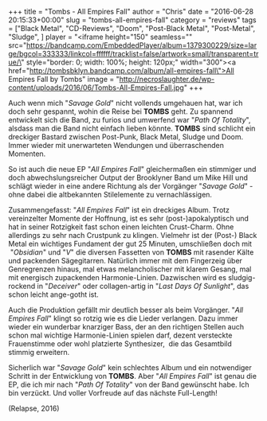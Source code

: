 +++
title = "Tombs - All Empires Fall"
author = "Chris"
date = "2016-06-28 20:15:33+00:00"
slug = "tombs-all-empires-fall"
category = "reviews"
tags = ["Black Metal", "CD-Reviews", "Doom", "Post-Black Metal", "Post-Metal", "Sludge", ]
player = "<iframe height=\"150\" seamless=\"\" src=\"https://bandcamp.com/EmbeddedPlayer/album=1379300229/size=large/bgcol=333333/linkcol=ffffff/tracklist=false/artwork=small/transparent=true/\" style=\"border: 0; width: 100%; height: 120px;\" width=\"300\"><a href=\"http://tombsbklyn.bandcamp.com/album/all-empires-fall\">All Empires Fall by Tombs</a></iframe>"
image = "http://necroslaughter.de/wp-content/uploads/2016/06/Tombs-All-Empires-Fall.jpg"
+++

Auch wenn mich "_Savage Gold_" nicht vollends umgehauen hat, war ich doch sehr gespannt, wohin die Reise bei **TOMBS** geht. Zu spannend entwickelt sich die Band, zu furios und umwerfend war "_Path Of Totality_", alsdass man die Band nicht einfach lieben könnte. **TOMBS** sind schlicht ein dreckiger Bastard zwischen Post-Punk, Black Metal, Sludge und Doom. Immer wieder mit unerwarteten Wendungen und überraschenden Momenten.

So ist auch die neue EP "_All Empires Fall_" gleichermaßen ein stimmiger und doch abwechslungsreicher Output der Brooklyner Band um Mike Hill und schlägt wieder in eine andere Richtung als der Vorgänger "_Savage Gold_" - ohne dabei die altbekannten Stilelemente zu vernachlässigen.

Zusammengefasst: "_All Empires Fall_" ist ein dreckiges Album. Trotz vereinzelter Momente der Hoffnung, ist es sehr (post-)apokalyptisch und hat in seiner Rotzigkeit fast schon einen leichten Crust-Charm. Ohne allerdings zu sehr nach Crustpunk zu klingen. Vielmehr ist der (Post-) Black Metal ein wichtiges Fundament der gut 25 Minuten, umschließen doch mit  "_Obsidian_" und "_V_" die diversen Fassetten von **TOMBS** mit rasender Kälte und packenden Sägegitarren. Natürlich immer mit dem Fingerzeig über Genregrenzen hinaus, mal etwas melancholischer mit klarem Gesang, mal mit energisch zupackenden Harmonie-Linien. Dazwischen wird es sludgig-rockend in "_Deceiver_" oder collagen-artig in "_Last Days Of Sunlight_", das schon leicht ange-gotht ist.

Auch die Produktion gefällt mir deutlich besser als beim Vorgänger. "_All Empires Fall_" klingt so rotzig wie es die Lieder verlangen. Dazu immer wieder ein wunderbar knarziger Bass, der an den richtigen Stellen auch schon mal wichtige Harmonie-Linien spielen darf, dezent versteckte Frauenstimme oder wohl platzierte Synthesizer,  die das Gesamtbild stimmig erweitern.

Sicherlich war "_Savage Gold_" kein schlechtes Album und ein notwendiger Schritt in der Entwicklung von **TOMBS**. Aber "_All Empires Fall_" ist genau die EP, die ich mir nach "_Path Of Totality_" von der Band gewünscht habe. Ich bin verzückt. Und voller Vorfreude auf das nächste Full-Length!

(Relapse, 2016)


